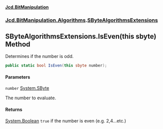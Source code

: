 #### [Jcd.BitManipulation](index.md 'index')

### [Jcd.BitManipulation.Algorithms](Jcd.BitManipulation.Algorithms.md 'Jcd.BitManipulation.Algorithms').[SByteAlgorithmsExtensions](Jcd.BitManipulation.Algorithms.SByteAlgorithmsExtensions.md 'Jcd.BitManipulation.Algorithms.SByteAlgorithmsExtensions')

## SByteAlgorithmsExtensions.IsEven(this sbyte) Method

Determines if the number is odd.

```csharp
public static bool IsEven(this sbyte number);
```

#### Parameters

<a name='Jcd.BitManipulation.Algorithms.SByteAlgorithmsExtensions.IsEven(thissbyte).number'></a>

`number` [System.SByte](https://docs.microsoft.com/en-us/dotnet/api/System.SByte 'System.SByte')

The number to evaluate.

#### Returns

[System.Boolean](https://docs.microsoft.com/en-us/dotnet/api/System.Boolean 'System.Boolean')
`true`
if the number is even (e.g. 2,4...etc.)
